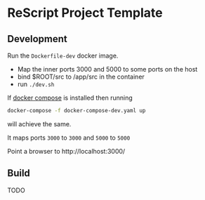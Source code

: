 # ReScript Project Template

## Development

Run the `Dockerfile-dev` docker image.
- Map the inner ports 3000 and 5000 to some ports on the host
- bind $ROOT/src to /app/src in the container
- run `./dev.sh`

If [docker compose](https://docs.docker.com/compose/) is installed then running

```sh
docker-compose -f docker-compose-dev.yaml up
```

will achieve the same.

It maps ports `3000` to `3000` and `5000` to `5000`

Point a browser to http://localhost:3000/

## Build

TODO

